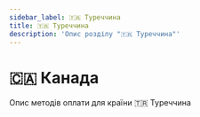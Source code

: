```yaml
---
sidebar_label: 🇹🇷 Туреччина
title: 🇹🇷 Туреччина
description: 'Опис розділу "🇹🇷 Туреччина"'
---
```


# 🇨🇦 Канада

Опис методів оплати для країни 🇹🇷 Туреччина
